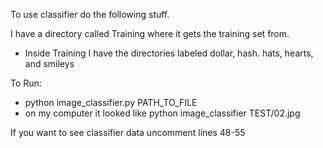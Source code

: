 To use classifier do the following stuff.

I have a directory called Training where it gets the training set from.
  - Inside Training I have the directories labeled dollar, hash. hats, hearts, and smileys

To Run:
   - python image_classifier.py PATH_TO_FILE
   - on my computer it looked like python image_classifier TEST/02.jpg

If you want to see classifier data uncomment lines 48-55